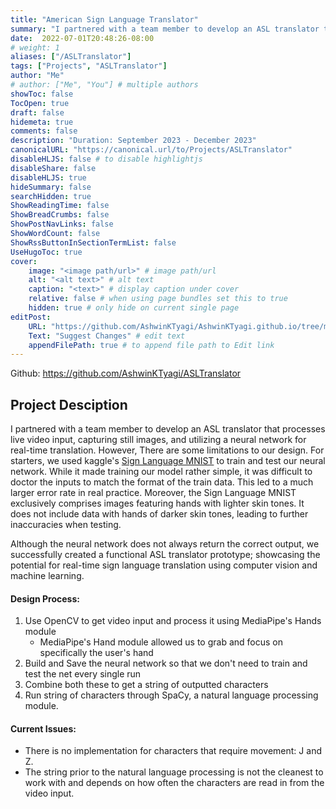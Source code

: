 ```yaml
---
title: "American Sign Language Translator"
summary: "I partnered with a team member to develop an ASL translator that processes live video input, capturing still images, and utilizing a neural network for real-time translation."
date:  2022-07-01T20:48:26-08:00
# weight: 1
aliases: ["/ASLTranslator"]
tags: ["Projects", "ASLTranslator"]
author: "Me"
# author: ["Me", "You"] # multiple authors
showToc: false
TocOpen: true
draft: false
hidemeta: true
comments: false
description: "Duration: September 2023 - December 2023"
canonicalURL: "https://canonical.url/to/Projects/ASLTranslator"
disableHLJS: false # to disable highlightjs
disableShare: false
disableHLJS: true
hideSummary: false
searchHidden: true
ShowReadingTime: false
ShowBreadCrumbs: false
ShowPostNavLinks: false
ShowWordCount: false
ShowRssButtonInSectionTermList: false
UseHugoToc: true
cover:
    image: "<image path/url>" # image path/url
    alt: "<alt text>" # alt text
    caption: "<text>" # display caption under cover
    relative: false # when using page bundles set this to true
    hidden: true # only hide on current single page
editPost:
    URL: "https://github.com/AshwinKTyagi/AshwinKTyagi.github.io/tree/main/content"
    Text: "Suggest Changes" # edit text
    appendFilePath: true # to append file path to Edit link
---
```

Github: https://github.com/AshwinKTyagi/ASLTranslator

## Project Desciption

I partnered with a team member to develop an ASL translator that processes live video input, capturing still images,
and utilizing a neural network for real-time translation. 
However, There are some limitations to our design. For starters, we used kaggle's [Sign Language MNIST](https://www.kaggle.com/datasets/datamunge/sign-language-mnist) to train and test our neural network.
While it made training our model rather simple, it was difficult to doctor the inputs to match the format of the train data. 
This led to a much larger error rate in real practice. Moreover, the Sign Language MNIST exclusively comprises images featuring hands with lighter skin tones. It does not include data with hands of darker skin tones, leading to further inaccuracies when testing.

Although the neural network does not always return the correct output, we successfully created a functional ASL translator prototype;
showcasing the potential for real-time sign language translation using computer vision and machine learning.

#### Design Process:
1. Use OpenCV to get video input and process it using MediaPipe's Hands module
    - MediaPipe's Hand module allowed us to grab and focus on specifically the user's hand
2. Build and Save the neural network so that we don't need to train and test the net every single run
3. Combine both these to get a string of outputted characters
4. Run string of characters through SpaCy, a natural language processing module.

#### Current Issues:
- There is no implementation for characters that require movement: J and Z.
- The string prior to the natural language processing is not the cleanest to work with and depends on how often the characters are read in from the video input.
